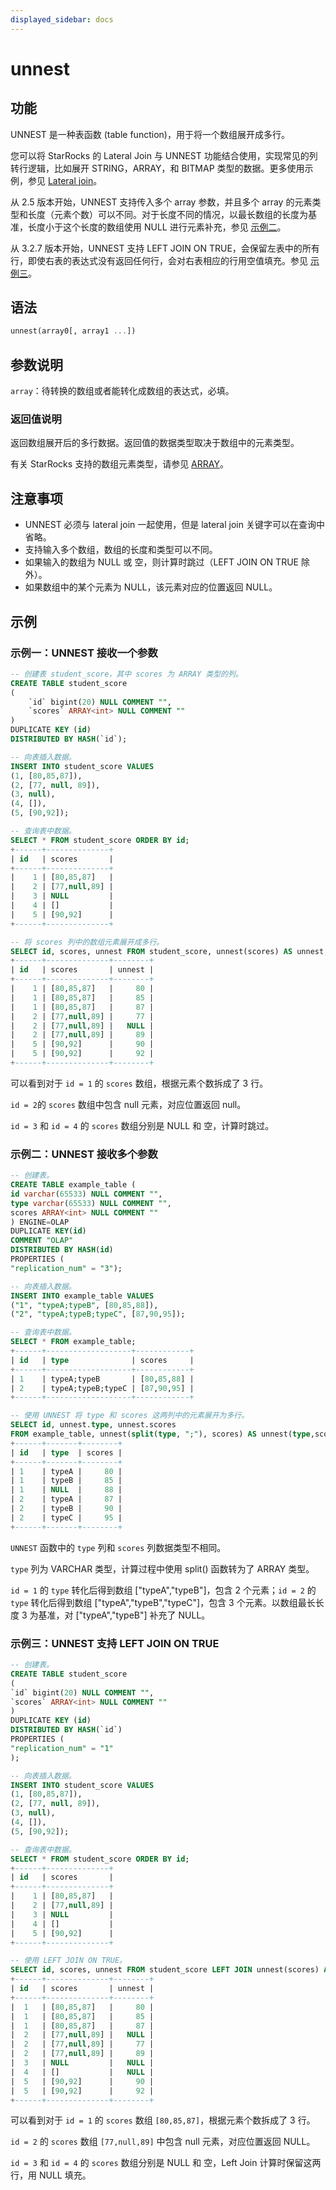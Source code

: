 ```yaml
---
displayed_sidebar: docs
---
```


# unnest

## 功能

UNNEST 是一种表函数 (table function)，用于将一个数组展开成多行。

您可以将 StarRocks 的 Lateral Join 与 UNNEST 功能结合使用，实现常见的列转行逻辑，比如展开 STRING，ARRAY，和 BITMAP 类型的数据。更多使用示例，参见 [Lateral join](../../../using_starrocks/Lateral_join.md)。

从 2.5 版本开始，UNNEST 支持传入多个 array 参数，并且多个 array 的元素类型和长度（元素个数）可以不同。对于长度不同的情况，以最长数组的长度为基准，长度小于这个长度的数组使用 NULL 进行元素补充，参见 [示例二](#示例二unnest-接收多个参数)。

从 3.2.7 版本开始，UNNEST 支持 LEFT JOIN ON TRUE，会保留左表中的所有行，即使右表的表达式没有返回任何行，会对右表相应的行用空值填充。参见 [示例三](#示例三unnest-支持-left-join-on-true)。

## 语法

```Haskell
unnest(array0[, array1 ...])
```

## 参数说明

`array`：待转换的数组或者能转化成数组的表达式，必填。

### 返回值说明

返回数组展开后的多行数据。返回值的数据类型取决于数组中的元素类型。

有关 StarRocks 支持的数组元素类型，请参见 [ARRAY](../../data-types/semi_structured/Array.md)。

## 注意事项

- UNNEST 必须与 lateral join 一起使用，但是 lateral join 关键字可以在查询中省略。
- 支持输入多个数组，数组的长度和类型可以不同。
- 如果输入的数组为 NULL 或 空，则计算时跳过（LEFT JOIN ON TRUE 除外）。
- 如果数组中的某个元素为 NULL，该元素对应的位置返回 NULL。

## **示例**

### 示例一：UNNEST 接收一个参数

```SQL
-- 创建表 student_score，其中 scores 为 ARRAY 类型的列。
CREATE TABLE student_score
(
    `id` bigint(20) NULL COMMENT "",
    `scores` ARRAY<int> NULL COMMENT ""
)
DUPLICATE KEY (id)
DISTRIBUTED BY HASH(`id`);

-- 向表插入数据。
INSERT INTO student_score VALUES
(1, [80,85,87]),
(2, [77, null, 89]),
(3, null),
(4, []),
(5, [90,92]);

-- 查询表中数据。
SELECT * FROM student_score ORDER BY id;
+------+--------------+
| id   | scores       |
+------+--------------+
|    1 | [80,85,87]   |
|    2 | [77,null,89] |
|    3 | NULL         |
|    4 | []           |
|    5 | [90,92]      |
+------+--------------+

-- 将 scores 列中的数组元素展开成多行。
SELECT id, scores, unnest FROM student_score, unnest(scores) AS unnest;
+------+--------------+--------+
| id   | scores       | unnest |
+------+--------------+--------+
|    1 | [80,85,87]   |     80 |
|    1 | [80,85,87]   |     85 |
|    1 | [80,85,87]   |     87 |
|    2 | [77,null,89] |     77 |
|    2 | [77,null,89] |   NULL |
|    2 | [77,null,89] |     89 |
|    5 | [90,92]      |     90 |
|    5 | [90,92]      |     92 |
+------+--------------+--------+
```

可以看到对于 `id = 1` 的 `scores` 数组，根据元素个数拆成了 3 行。

`id = 2`的 `scores` 数组中包含 null 元素，对应位置返回 null。

`id = 3` 和 `id = 4` 的 `scores` 数组分别是 NULL 和 空，计算时跳过。

### 示例二：UNNEST 接收多个参数

```SQL
-- 创建表。
CREATE TABLE example_table (
id varchar(65533) NULL COMMENT "",
type varchar(65533) NULL COMMENT "",
scores ARRAY<int> NULL COMMENT ""
) ENGINE=OLAP
DUPLICATE KEY(id)
COMMENT "OLAP"
DISTRIBUTED BY HASH(id)
PROPERTIES (
"replication_num" = "3");

-- 向表插入数据。
INSERT INTO example_table VALUES
("1", "typeA;typeB", [80,85,88]),
("2", "typeA;typeB;typeC", [87,90,95]);

-- 查询表中数据。
SELECT * FROM example_table;
+------+-------------------+------------+
| id   | type              | scores     |
+------+-------------------+------------+
| 1    | typeA;typeB       | [80,85,88] |
| 2    | typeA;typeB;typeC | [87,90,95] |
+------+-------------------+------------+

-- 使用 UNNEST 将 type 和 scores 这两列中的元素展开为多行。
SELECT id, unnest.type, unnest.scores
FROM example_table, unnest(split(type, ";"), scores) AS unnest(type,scores);
+------+-------+--------+
| id   | type  | scores |
+------+-------+--------+
| 1    | typeA |     80 |
| 1    | typeB |     85 |
| 1    | NULL  |     88 |
| 2    | typeA |     87 |
| 2    | typeB |     90 |
| 2    | typeC |     95 |
+------+-------+--------+
```

`UNNEST` 函数中的 `type` 列和 `scores` 列数据类型不相同。

`type` 列为 VARCHAR 类型，计算过程中使用 split() 函数转为了 ARRAY 类型。

`id = 1` 的 `type` 转化后得到数组 ["typeA","typeB"]，包含 2 个元素；`id = 2` 的 `type` 转化后得到数组 ["typeA","typeB","typeC"]，包含 3 个元素。以数组最长长度 3 为基准，对 ["typeA","typeB"] 补充了 NULL。

### 示例三：UNNEST 支持 LEFT JOIN ON TRUE

```SQL
-- 创建表。
CREATE TABLE student_score
(
`id` bigint(20) NULL COMMENT "",
`scores` ARRAY<int> NULL COMMENT ""
)
DUPLICATE KEY (id)
DISTRIBUTED BY HASH(`id`)
PROPERTIES (
"replication_num" = "1"
);

-- 向表插入数据。
INSERT INTO student_score VALUES
(1, [80,85,87]),
(2, [77, null, 89]),
(3, null),
(4, []),
(5, [90,92]);

-- 查询表中数据。
SELECT * FROM student_score ORDER BY id;
+------+--------------+
| id   | scores       |
+------+--------------+
|    1 | [80,85,87]   |
|    2 | [77,null,89] |
|    3 | NULL         |
|    4 | []           |
|    5 | [90,92]      |
+------+--------------+

-- 使用 LEFT JOIN ON TRUE。
SELECT id, scores, unnest FROM student_score LEFT JOIN unnest(scores) AS unnest ON TRUE ORDER BY 1, 3;
+------+--------------+--------+
| id   | scores       | unnest |
+------+--------------+--------+
|  1   | [80,85,87]   |     80 |
|  1   | [80,85,87]   |     85 |
|  1   | [80,85,87]   |     87 |
|  2   | [77,null,89] |   NULL |
|  2   | [77,null,89] |     77 |
|  2   | [77,null,89] |     89 |
|  3   | NULL         |   NULL |
|  4   | []           |   NULL |
|  5   | [90,92]      |     90 |
|  5   | [90,92]      |     92 |
+------+--------------+--------+
```

可以看到对于 `id = 1` 的 `scores` 数组 `[80,85,87]`，根据元素个数拆成了 3 行。

`id = 2` 的 `scores` 数组 `[77,null,89]` 中包含 null 元素，对应位置返回 NULL。

`id = 3` 和 `id = 4` 的 `scores` 数组分别是 NULL 和 空，Left Join 计算时保留这两行，用 NULL 填充。
